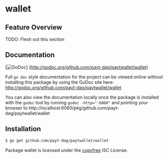wallet
======

## Feature Overview

TODO: Flesh out this section

## Documentation

[![GoDoc](https://godoc.org/github.com/payt-dag/paytwallet/wallet?status.png)]
(http://godoc.org/github.com/payt-dag/paytwallet/wallet)

Full `go doc` style documentation for the project can be viewed online without
installing this package by using the GoDoc site here:
http://godoc.org/github.com/payt-dag/paytwallet/wallet

You can also view the documentation locally once the package is installed with
the `godoc` tool by running `godoc -http=":6060"` and pointing your browser to
http://localhost:6060/pkg/github.com/payt-dag/paytwallet/wallet

## Installation

```bash
$ go get github.com/payt-dag/paytwallet/wallet
```

Package wallet is licensed under the [copyfree](http://copyfree.org) ISC
License.
